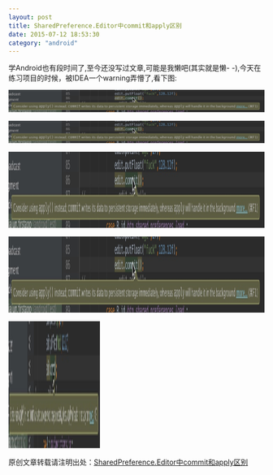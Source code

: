 ```yaml
---
layout: post
title: SharedPreference.Editor中commit和apply区别
date: 2015-07-12 18:53:30
category: "android"
---
```



学Android也有段时间了,至今还没写过文章,可能是我懒吧(其实就是懒- -),今天在练习项目的时候，被IDEA一个warning弄懵了,看下图:

![image](../images/posts/SharedPreference-Editor-commit-warning.jpg)

<img src="../images/posts/SharedPreference-Editor-commit-warning.jpg" 
alt="commit-warning" title="commit-warning"/>

<img src="../images/posts/SharedPreference-Editor-commit-warning.jpg" 
alt="commit-warning" title="commit-warning" width="1000" height="150" />

<img src="../images/posts/SharedPreference-Editor-commit-warning.jpg" 
alt="commit-warning" title="commit-warning" width="1708" height="150" />

<img src="../images/posts/SharedPreference-Editor-commit-warning.jpg"
alt="commit-warning" title="commit-warning" width="180" height="250" />

原创文章转载请注明出处：[SharedPreference.Editor中commit和apply区别](http://www.9leg.com/android/2015/07/12/whats-the-difference-between-commit-and-apply-in-shared-preference.html)
